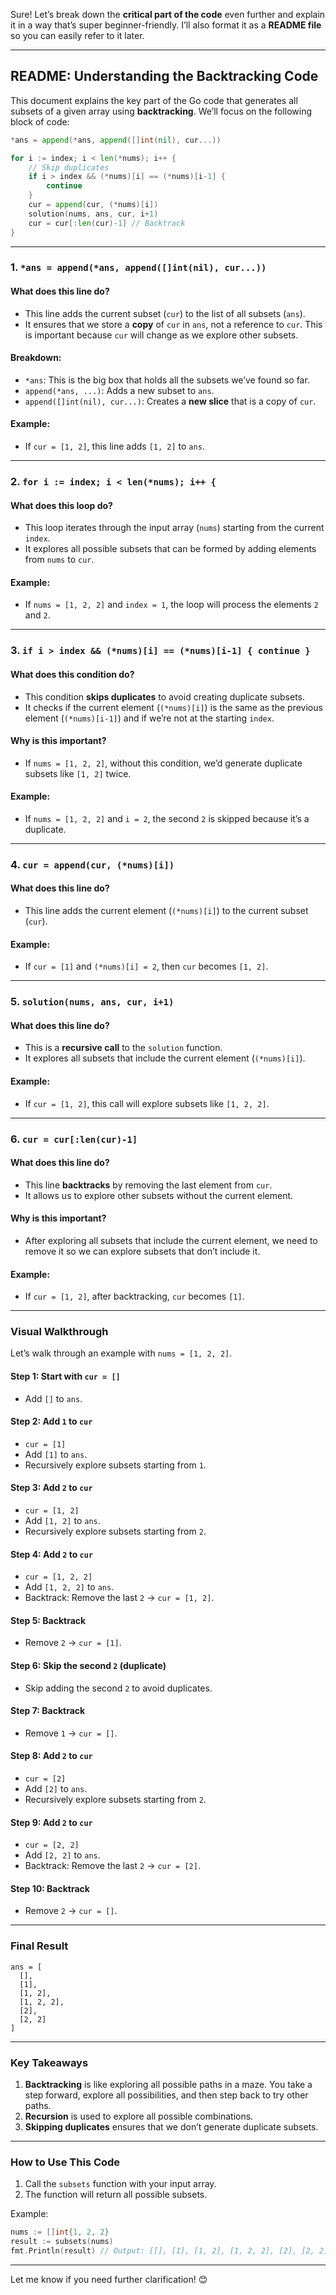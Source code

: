 Sure! Let’s break down the **critical part of the code** even further and explain it in a way that’s super beginner-friendly. I’ll also format it as a **README file** so you can easily refer to it later.

---

## **README: Understanding the Backtracking Code**

This document explains the key part of the Go code that generates all subsets of a given array using **backtracking**. We’ll focus on the following block of code:

```go
*ans = append(*ans, append([]int(nil), cur...))

for i := index; i < len(*nums); i++ {
    // Skip duplicates
    if i > index && (*nums)[i] == (*nums)[i-1] {
        continue
    }
    cur = append(cur, (*nums)[i])
    solution(nums, ans, cur, i+1)
    cur = cur[:len(cur)-1] // Backtrack
}
```

---

### **1. `*ans = append(*ans, append([]int(nil), cur...))`**

#### What does this line do?
- This line adds the current subset (`cur`) to the list of all subsets (`ans`).
- It ensures that we store a **copy** of `cur` in `ans`, not a reference to `cur`. This is important because `cur` will change as we explore other subsets.

#### Breakdown:
- `*ans`: This is the big box that holds all the subsets we’ve found so far.
- `append(*ans, ...)`: Adds a new subset to `ans`.
- `append([]int(nil), cur...)`: Creates a **new slice** that is a copy of `cur`.

#### Example:
- If `cur = [1, 2]`, this line adds `[1, 2]` to `ans`.

---

### **2. `for i := index; i < len(*nums); i++ {`**

#### What does this loop do?
- This loop iterates through the input array (`nums`) starting from the current `index`.
- It explores all possible subsets that can be formed by adding elements from `nums` to `cur`.

#### Example:
- If `nums = [1, 2, 2]` and `index = 1`, the loop will process the elements `2` and `2`.

---

### **3. `if i > index && (*nums)[i] == (*nums)[i-1] { continue }`**

#### What does this condition do?
- This condition **skips duplicates** to avoid creating duplicate subsets.
- It checks if the current element (`(*nums)[i]`) is the same as the previous element (`(*nums)[i-1]`) and if we’re not at the starting `index`.

#### Why is this important?
- If `nums = [1, 2, 2]`, without this condition, we’d generate duplicate subsets like `[1, 2]` twice.

#### Example:
- If `nums = [1, 2, 2]` and `i = 2`, the second `2` is skipped because it’s a duplicate.

---

### **4. `cur = append(cur, (*nums)[i])`**

#### What does this line do?
- This line adds the current element (`(*nums)[i]`) to the current subset (`cur`).

#### Example:
- If `cur = [1]` and `(*nums)[i] = 2`, then `cur` becomes `[1, 2]`.

---

### **5. `solution(nums, ans, cur, i+1)`**

#### What does this line do?
- This is a **recursive call** to the `solution` function.
- It explores all subsets that include the current element (`(*nums)[i]`).

#### Example:
- If `cur = [1, 2]`, this call will explore subsets like `[1, 2, 2]`.

---

### **6. `cur = cur[:len(cur)-1]`**

#### What does this line do?
- This line **backtracks** by removing the last element from `cur`.
- It allows us to explore other subsets without the current element.

#### Why is this important?
- After exploring all subsets that include the current element, we need to remove it so we can explore subsets that don’t include it.

#### Example:
- If `cur = [1, 2]`, after backtracking, `cur` becomes `[1]`.

---

### **Visual Walkthrough**

Let’s walk through an example with `nums = [1, 2, 2]`.

#### Step 1: Start with `cur = []`
- Add `[]` to `ans`.

#### Step 2: Add `1` to `cur`
- `cur = [1]`
- Add `[1]` to `ans`.
- Recursively explore subsets starting from `1`.

#### Step 3: Add `2` to `cur`
- `cur = [1, 2]`
- Add `[1, 2]` to `ans`.
- Recursively explore subsets starting from `2`.

#### Step 4: Add `2` to `cur`
- `cur = [1, 2, 2]`
- Add `[1, 2, 2]` to `ans`.
- Backtrack: Remove the last `2` → `cur = [1, 2]`.

#### Step 5: Backtrack
- Remove `2` → `cur = [1]`.

#### Step 6: Skip the second `2` (duplicate)
- Skip adding the second `2` to avoid duplicates.

#### Step 7: Backtrack
- Remove `1` → `cur = []`.

#### Step 8: Add `2` to `cur`
- `cur = [2]`
- Add `[2]` to `ans`.
- Recursively explore subsets starting from `2`.

#### Step 9: Add `2` to `cur`
- `cur = [2, 2]`
- Add `[2, 2]` to `ans`.
- Backtrack: Remove the last `2` → `cur = [2]`.

#### Step 10: Backtrack
- Remove `2` → `cur = []`.

---

### **Final Result**
```
ans = [
  [],
  [1],
  [1, 2],
  [1, 2, 2],
  [2],
  [2, 2]
]
```

---

### **Key Takeaways**
1. **Backtracking** is like exploring all possible paths in a maze. You take a step forward, explore all possibilities, and then step back to try other paths.
2. **Recursion** is used to explore all possible combinations.
3. **Skipping duplicates** ensures that we don’t generate duplicate subsets.

---

### **How to Use This Code**
1. Call the `subsets` function with your input array.
2. The function will return all possible subsets.

Example:
```go
nums := []int{1, 2, 2}
result := subsets(nums)
fmt.Println(result) // Output: [[], [1], [1, 2], [1, 2, 2], [2], [2, 2]]
```

---

Let me know if you need further clarification! 😊